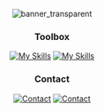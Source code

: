 <div align="center">

![banner_transparent](https://user-images.githubusercontent.com/34923485/229663147-74269791-fb09-4bc5-a993-aa0f8b9fb411.png)

### Toolbox
[![My Skills](https://skillicons.dev/icons?i=django,fastapi,flask,nodejs,css,html,aws,cloudflare,heroku,nginx,vercel,git,github,gitlab,js)](https://skillicons.dev)
[![My Skills](https://skillicons.dev/icons?i=py,mongodb,mysql,postgres,linux,ps,postman,vscode)](https://skillicons.dev)

### Contact
[![Contact](https://skillicons.dev/icons?i=discord)](https://discord.com/users/100072795462971392) [![Contact](https://rdgb.net/i/IK55r.png)](mailto:dapanon+github@protonmail.com)

</div>
